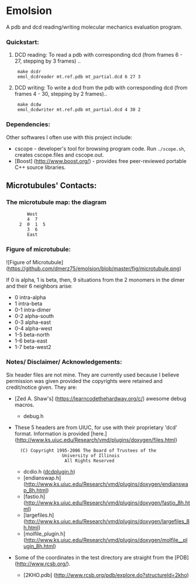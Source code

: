 # Emolsion
A pdb and dcd reading/writing molecular mechanics evaluation program.

### Quickstart:
1. DCD reading: To read a pdb with corresponding dcd (from frames 6 - 27, stepping by 3 frames) ..

        make dcdr
        emol_dcdreader mt.ref.pdb mt_partial.dcd 6 27 3

2. DCD writing: To write a dcd from the pdb with corresponding dcd (from frames 4 - 30,
stepping by 2 frames)..

        make dcdw
        emol_dcdwriter mt.ref.pdb mt_partial.dcd 4 30 2



### Dependencies:
Other softwares I often use with this project include:
* cscope - developer's tool for browsing program code. Run `./scope.sh`, creates cscope.files and cscope.out.
* [Boost] (http://www.boost.org/) - provides free peer-reviewed portable C++ source libraries.

## Microtubules' Contacts:
### The microtubule map: the diagram
            West
            4  7
         2  0  1  5
            3  6
            East
### Figure of microtubule:
<!-- [[https://github.com/dmerz75/repository/blob/master/fig/microtubule.png|alt=octocat]] -->
![Figure of Microtubule]
(https://github.com/dmerz75/emolsion/blob/master/fig/microtubule.png)
<!-- (https://octodex.github.com/images/yaktocat.png) -->
<!-- [[https://github.com/dmerz75/emolsion/blob/master/fig/microtubule.png]] -->

If 0 is alpha, 1 is beta, then, 9 situations from the 2 monomers in the dimer and their 6 neighbors arise:
* 0    intra-alpha
* 1    intra-beta
* 0-1  intra-dimer
* 0-2  alpha-south
* 0-3  alpha-east
* 0-4  alpha-west
* 1-5  beta-north
* 1-6  beta-east
* 1-7  beta-west2



### Notes/ Disclaimer/ Acknowledgements:
Six header files are not mine. They are currently used because I believe permission was given
provided the copyrights were retained and credit/notice given. They are:

* [Zed A. Shaw's] (https://learncodethehardway.org/c/) awesome debug macros.
  * debug.h
* These 5 headers are from UIUC, for use with their proprietary 'dcd' format. Information is
provided [here.] (http://www.ks.uiuc.edu/Research/vmd/plugins/doxygen/files.html)

        (C) Copyright 1995-2006 The Board of Trustees of the
                        University of Illinois
                         All Rights Reserved

  * dcdio.h ([dcdplugin.h](http://www.ks.uiuc.edu/Research/vmd/plugins/doxygen/dcdplugin_8c.html))
  * [endianswap.h] (http://www.ks.uiuc.edu/Research/vmd/plugins/doxygen/endianswap_8h.html)
  * [fastio.h] (http://www.ks.uiuc.edu/Research/vmd/plugins/doxygen/fastio_8h.html)
  * [largefiles.h] (http://www.ks.uiuc.edu/Research/vmd/plugins/doxygen/largefiles_8h.html)
  * [molfile_plugin.h] (http://www.ks.uiuc.edu/Research/vmd/plugins/doxygen/molfile__plugin_8h.html)

* Some of the coordinates in the test directory are straight from the [PDB] (http://www.rcsb.org/).
  * [2KHO.pdb] (http://www.rcsb.org/pdb/explore.do?structureId=2kho)
